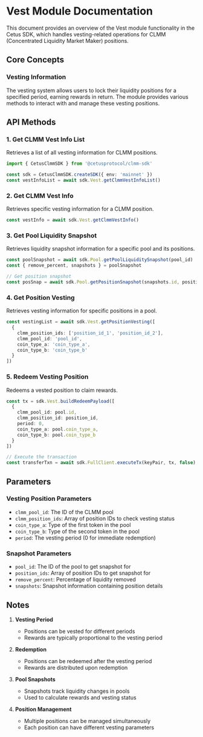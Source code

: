 # Vest Module Documentation

This document provides an overview of the Vest module functionality in the Cetus SDK, which handles vesting-related operations for CLMM (Concentrated Liquidity Market Maker) positions.

## Core Concepts

### Vesting Information
The vesting system allows users to lock their liquidity positions for a specified period, earning rewards in return. The module provides various methods to interact with and manage these vesting positions.

## API Methods

### 1. Get CLMM Vest Info List
Retrieves a list of all vesting information for CLMM positions.

```typescript
import { CetusClmmSDK } from '@cetusprotocol/clmm-sdk'

const sdk = CetusClmmSDK.createSDK({ env: 'mainnet' })
const vestInfoList = await sdk.Vest.getClmmVestInfoList()
```

### 2. Get CLMM Vest Info
Retrieves specific vesting information for a CLMM position.

```typescript
const vestInfo = await sdk.Vest.getClmmVestInfo()
```

### 3. Get Pool Liquidity Snapshot
Retrieves liquidity snapshot information for a specific pool and its positions.

```typescript
const poolSnapshot = await sdk.Pool.getPoolLiquiditySnapshot(pool_id)
const { remove_percent, snapshots } = poolSnapshot

// Get position snapshot
const posSnap = await sdk.Pool.getPositionSnapshot(snapshots.id, position_ids)
```

### 4. Get Position Vesting
Retrieves vesting information for specific positions in a pool.

```typescript
const vestingList = await sdk.Vest.getPositionVesting([
  {
    clmm_position_ids: ['position_id_1', 'position_id_2'],
    clmm_pool_id: 'pool_id',
    coin_type_a: 'coin_type_a',
    coin_type_b: 'coin_type_b'
  }
])
```

### 5. Redeem Vesting Position
Redeems a vested position to claim rewards.

```typescript
const tx = sdk.Vest.buildRedeemPayload([
  {
    clmm_pool_id: pool.id,
    clmm_position_id: position_id,
    period: 0,
    coin_type_a: pool.coin_type_a,
    coin_type_b: pool.coin_type_b
  }
])

// Execute the transaction
const transferTxn = await sdk.FullClient.executeTx(keyPair, tx, false)
```

## Parameters

### Vesting Position Parameters
- `clmm_pool_id`: The ID of the CLMM pool
- `clmm_position_ids`: Array of position IDs to check vesting status
- `coin_type_a`: Type of the first token in the pool
- `coin_type_b`: Type of the second token in the pool
- `period`: The vesting period (0 for immediate redemption)

### Snapshot Parameters
- `pool_id`: The ID of the pool to get snapshot for
- `position_ids`: Array of position IDs to get snapshot for
- `remove_percent`: Percentage of liquidity removed
- `snapshots`: Snapshot information containing position details

## Notes

1. **Vesting Period**
   - Positions can be vested for different periods
   - Rewards are typically proportional to the vesting period

2. **Redemption**
   - Positions can be redeemed after the vesting period
   - Rewards are distributed upon redemption

3. **Pool Snapshots**
   - Snapshots track liquidity changes in pools
   - Used to calculate rewards and vesting status

4. **Position Management**
   - Multiple positions can be managed simultaneously
   - Each position can have different vesting parameters
